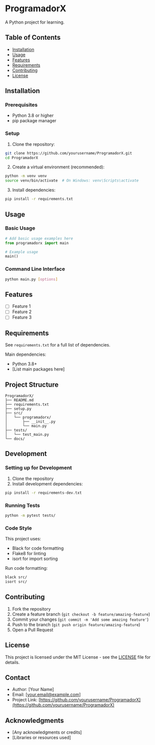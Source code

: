 # ProgramadorX

A Python project for learning.

## Table of Contents

- [Installation](#installation)
- [Usage](#usage)
- [Features](#features)
- [Requirements](#requirements)
- [Contributing](#contributing)
- [License](#license)

## Installation

### Prerequisites

- Python 3.8 or higher
- pip package manager

### Setup

1. Clone the repository:
```bash
git clone https://github.com/yourusername/ProgramadorX.git
cd ProgramadorX
```

2. Create a virtual environment (recommended):
```bash
python -m venv venv
source venv/bin/activate  # On Windows: venv\Scripts\activate
```

3. Install dependencies:
```bash
pip install -r requirements.txt
```

## Usage

### Basic Usage

```python
# Add basic usage examples here
from programadorx import main

# Example usage
main()
```

### Command Line Interface

```bash
python main.py [options]
```

## Features

- [ ] Feature 1
- [ ] Feature 2
- [ ] Feature 3

## Requirements

See `requirements.txt` for a full list of dependencies.

Main dependencies:
- Python 3.8+
- [List main packages here]

## Project Structure

```
ProgramadorX/
├── README.md
├── requirements.txt
├── setup.py
├── src/
│   └── programadorx/
│       ├── __init__.py
│       └── main.py
├── tests/
│   └── test_main.py
└── docs/
```

## Development

### Setting up for Development

1. Clone the repository
2. Install development dependencies:
```bash
pip install -r requirements-dev.txt
```

### Running Tests

```bash
python -m pytest tests/
```

### Code Style

This project uses:
- Black for code formatting
- Flake8 for linting
- isort for import sorting

Run code formatting:
```bash
black src/
isort src/
```

## Contributing

1. Fork the repository
2. Create a feature branch (`git checkout -b feature/amazing-feature`)
3. Commit your changes (`git commit -m 'Add some amazing feature'`)
4. Push to the branch (`git push origin feature/amazing-feature`)
5. Open a Pull Request

## License

This project is licensed under the MIT License - see the [LICENSE](LICENSE) file for details.

## Contact

- Author: [Your Name]
- Email: [your.email@example.com]
- Project Link: [https://github.com/yourusername/ProgramadorX](https://github.com/yourusername/ProgramadorX)

## Acknowledgments

- [Any acknowledgments or credits]
- [Libraries or resources used]
